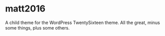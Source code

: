 # matt2016
A child theme for the WordPress TwentySixteen theme. All the great, minus some things, plus some others.
